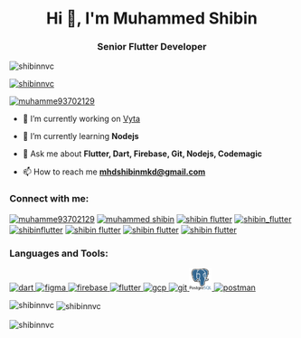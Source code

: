 <h1 align="center">Hi 👋, I'm Muhammed Shibin</h1>
<h3 align="center">Senior Flutter Developer</h3>

<p align="left"> <img src="https://komarev.com/ghpvc/?username=shibinnvc&label=Profile%20views&color=0e75b6&style=flat" alt="shibinnvc" /> </p>

<p align="left"> <a href="https://github.com/ryo-ma/github-profile-trophy"><img src="https://github-profile-trophy.vercel.app/?username=shibinnvc" alt="shibinnvc" /></a> </p>

<p align="left"> <a href="https://twitter.com/muhamme93702129" target="blank"><img src="https://img.shields.io/twitter/follow/muhamme93702129?logo=twitter&style=for-the-badge" alt="muhamme93702129" /></a> </p>

- 🔭 I’m currently working on [Vyta](https://dev-app.vyta.ca/)

- 🌱 I’m currently learning **Nodejs**

- 💬 Ask me about **Flutter, Dart, Firebase, Git, Nodejs, Codemagic**

- 📫 How to reach me **mhdshibinmkd@gmail.com**

<h3 align="left">Connect with me:</h3>
<p align="left">
<a href="https://twitter.com/shibincrt10" target="blank"><img align="center" src="https://raw.githubusercontent.com/rahuldkjain/github-profile-readme-generator/master/src/images/icons/Social/twitter.svg" alt="muhamme93702129" height="30" width="40" /></a>
<a href="https://www.linkedin.com/in/muhammed-shibin" target="blank"><img align="center" src="https://raw.githubusercontent.com/rahuldkjain/github-profile-readme-generator/master/src/images/icons/Social/linked-in-alt.svg" alt="muhammed shibin" height="30" width="40" /></a>
<a href="https://stackoverflow.com/users/19985483/muhammed-shibin" target="blank"><img align="center" src="https://raw.githubusercontent.com/rahuldkjain/github-profile-readme-generator/master/src/images/icons/Social/stack-overflow.svg" alt="shibin flutter" height="30" width="40" /></a>
<a href="https://www.instagram.com/shib_n_" target="blank"><img align="center" src="https://raw.githubusercontent.com/rahuldkjain/github-profile-readme-generator/master/src/images/icons/Social/instagram.svg" alt="shibin_flutter" height="30" width="40" /></a>
<a href="https://dribbble.com/shibinflutter" target="blank"><img align="center" src="https://raw.githubusercontent.com/rahuldkjain/github-profile-readme-generator/master/src/images/icons/Social/dribbble.svg" alt="shibinflutter" height="30" width="40" /></a>
<a href="https://www.behance.net/shibin flutter" target="blank"><img align="center" src="https://raw.githubusercontent.com/rahuldkjain/github-profile-readme-generator/master/src/images/icons/Social/behance.svg" alt="shibin flutter" height="30" width="40" /></a>
<a href="https://medium.com/shibin flutter" target="blank"><img align="center" src="https://raw.githubusercontent.com/rahuldkjain/github-profile-readme-generator/master/src/images/icons/Social/medium.svg" alt="shibin flutter" height="30" width="40" /></a>
<a href="https://www.youtube.com/c/shibin flutter" target="blank"><img align="center" src="https://raw.githubusercontent.com/rahuldkjain/github-profile-readme-generator/master/src/images/icons/Social/youtube.svg" alt="shibin flutter" height="30" width="40" /></a>
</p>

<h3 align="left">Languages and Tools:</h3>
<p align="left"> <a href="https://dart.dev" target="_blank" rel="noreferrer"> <img src="https://www.vectorlogo.zone/logos/dartlang/dartlang-icon.svg" alt="dart" width="40" height="40"/> </a> <a href="https://www.figma.com/" target="_blank" rel="noreferrer"> <img src="https://www.vectorlogo.zone/logos/figma/figma-icon.svg" alt="figma" width="40" height="40"/> </a> <a href="https://firebase.google.com/" target="_blank" rel="noreferrer"> <img src="https://www.vectorlogo.zone/logos/firebase/firebase-icon.svg" alt="firebase" width="40" height="40"/> </a> <a href="https://flutter.dev" target="_blank" rel="noreferrer"> <img src="https://www.vectorlogo.zone/logos/flutterio/flutterio-icon.svg" alt="flutter" width="40" height="40"/> </a> <a href="https://cloud.google.com" target="_blank" rel="noreferrer"> <img src="https://www.vectorlogo.zone/logos/google_cloud/google_cloud-icon.svg" alt="gcp" width="40" height="40"/> </a> <a href="https://git-scm.com/" target="_blank" rel="noreferrer"> <img src="https://www.vectorlogo.zone/logos/git-scm/git-scm-icon.svg" alt="git" width="40" height="40"/> </a> <a href="https://www.postgresql.org" target="_blank" rel="noreferrer"> <img src="https://raw.githubusercontent.com/devicons/devicon/master/icons/postgresql/postgresql-original-wordmark.svg" alt="postgresql" width="40" height="40"/> </a> <a href="https://postman.com" target="_blank" rel="noreferrer"> <img src="https://www.vectorlogo.zone/logos/getpostman/getpostman-icon.svg" alt="postman" width="40" height="40"/> </a> </p>

<p><img align="left" src="https://github-readme-stats.vercel.app/api/top-langs?username=shibinnvc&show_icons=true&locale=en&layout=compact" alt="shibinnvc" /></p>

<p>&nbsp;<img align="center" src="https://github-readme-stats.vercel.app/api?username=shibinnvc&show_icons=true&locale=en" alt="shibinnvc" /></p>

<p><img align="center" src="https://github-readme-streak-stats.herokuapp.com/?user=shibinnvc&" alt="shibinnvc" /></p>
